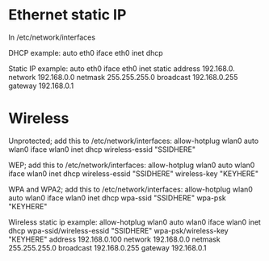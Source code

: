 Ethernet static IP
=============================
In /etc/network/interfaces

DHCP example:
auto eth0
iface eth0 inet dhcp

Static IP example:
auto eth0
iface eth0 inet static
address 192.168.0.
network 192.168.0.0
netmask 255.255.255.0
broadcast 192.168.0.255
gateway 192.168.0.1

Wireless
============================

Unprotected; add this to /etc/network/interfaces:
allow-hotplug wlan0
auto wlan0
iface wlan0 inet dhcp
wireless-essid "SSIDHERE"

WEP; add this to /etc/network/interfaces:
allow-hotplug wlan0
auto wlan0
iface wlan0 inet dhcp
wireless-essid "SSIDHERE"
wireless-key "KEYHERE"

WPA and WPA2; add this to /etc/network/interfaces:
allow-hotplug wlan0
auto wlan0
iface wlan0 inet dhcp
wpa-ssid "SSIDHERE"
wpa-psk "KEYHERE"


Wireless static ip example:
allow-hotplug wlan0
auto wlan0
iface wlan0 inet dhcp
wpa-ssid/wireless-essid "SSIDHERE"
wpa-psk/wireless-key "KEYHERE"
address 192.168.0.100
network 192.168.0.0
netmask 255.255.255.0
broadcast 192.168.0.255
gateway 192.168.0.1

